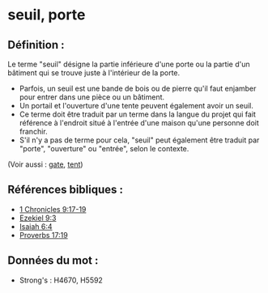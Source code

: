 # seuil, porte

## Définition :

Le terme "seuil" désigne la partie inférieure d'une porte ou la partie d'un bâtiment qui se trouve juste à l'intérieur de la porte.

* Parfois, un seuil est une bande de bois ou de pierre qu'il faut enjamber pour entrer dans une pièce ou un bâtiment.
* Un portail et l'ouverture d'une tente peuvent également avoir un seuil.
* Ce terme doit être traduit par un terme dans la langue du projet qui fait référence à l'endroit situé à l'entrée d'une maison qu'une personne doit franchir.
* S'il n'y a pas de terme pour cela, "seuil" peut également être traduit par "porte", "ouverture" ou "entrée", selon le contexte.

(Voir aussi : [gate](../other/gate.md), [tent](../other/tent.md))

## Références bibliques :

* [1 Chronicles 9:17-19](rc://en/tn/help/1ch/09/17)
* [Ezekiel 9:3](rc://en/tn/help/ezk/09/03)
* [Isaiah 6:4](rc://en/tn/help/isa/06/04)
* [Proverbs 17:19](rc://en/tn/help/pro/17/19)

## Données du mot :

* Strong's : H4670, H5592
